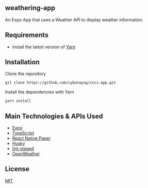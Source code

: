 ## weathering-app

An Expo App that uses a Weather API to display
weather information.

## Requirements

- Install the latest version of
  [Yarn](https://classic.yarnpkg.com/lang/en/docs/install)

## Installation

Clone the repository

```bash
git clone https://github.com/cybunayog/cnci-app.git
```

Install the dependencies with Yarn

```bash
yarn install
```

## Main Technologies & APIs Used

- [Expo](https://expo.dev/)
- [TypeScript](https://www.typescriptlang.org/)
- [React Native Paper](https://callstack.github.io/react-native-paper/)
- [Husky](https://typicode.github.io/husky/)
- [lint-staged](https://github.com/okonet/lint-staged)
- [OpenWeather](https://openweathermap.org/)

## License

[MIT](https://choosealicense.com/licenses/mit/)
